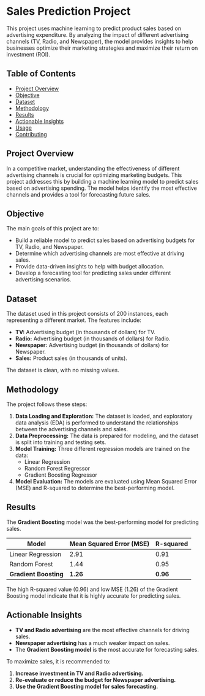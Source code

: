  
# Sales Prediction Project

This project uses machine learning to predict product sales based on advertising expenditure. By analyzing the impact of different advertising channels (TV, Radio, and Newspaper), the model provides insights to help businesses optimize their marketing strategies and maximize their return on investment (ROI).

## Table of Contents

- [Project Overview](#project-overview)
- [Objective](#objective)
- [Dataset](#dataset)
- [Methodology](#methodology)
- [Results](#results)
- [Actionable Insights](#actionable-insights)
- [Usage](#usage)
- [Contributing](#contributing)

## Project Overview

In a competitive market, understanding the effectiveness of different advertising channels is crucial for optimizing marketing budgets. This project addresses this by building a machine learning model to predict sales based on advertising spending. The model helps identify the most effective channels and provides a tool for forecasting future sales.

## Objective

The main goals of this project are to:

- Build a reliable model to predict sales based on advertising budgets for TV, Radio, and Newspaper.
- Determine which advertising channels are most effective at driving sales.
- Provide data-driven insights to help with budget allocation.
- Develop a forecasting tool for predicting sales under different advertising scenarios.

## Dataset

The dataset used in this project consists of 200 instances, each representing a different market. The features include:

- **TV:** Advertising budget (in thousands of dollars) for TV.
- **Radio:** Advertising budget (in thousands of dollars) for Radio.
- **Newspaper:** Advertising budget (in thousands of dollars) for Newspaper.
- **Sales:** Product sales (in thousands of units).

The dataset is clean, with no missing values.

## Methodology

The project follows these steps:

1.  **Data Loading and Exploration:** The dataset is loaded, and exploratory data analysis (EDA) is performed to understand the relationships between the advertising channels and sales.
2.  **Data Preprocessing:** The data is prepared for modeling, and the dataset is split into training and testing sets.
3.  **Model Training:** Three different regression models are trained on the data:
    -   Linear Regression
    -   Random Forest Regressor
    -   Gradient Boosting Regressor
4.  **Model Evaluation:** The models are evaluated using Mean Squared Error (MSE) and R-squared to determine the best-performing model.

## Results

The **Gradient Boosting** model was the best-performing model for predicting sales.

| Model               | Mean Squared Error (MSE) | R-squared |
| ------------------- | ------------------------ | --------- |
| Linear Regression   | 2.91                     | 0.91      |
| Random Forest       | 1.44                     | 0.95      |
| **Gradient Boosting** | **1.26**                 | **0.96**  |

The high R-squared value (0.96) and low MSE (1.26) of the Gradient Boosting model indicate that it is highly accurate for predicting sales.

## Actionable Insights

-   **TV and Radio advertising** are the most effective channels for driving sales.
-   **Newspaper advertising** has a much weaker impact on sales.
-   The **Gradient Boosting model** is the most accurate for forecasting sales.

To maximize sales, it is recommended to:

1.  **Increase investment in TV and Radio advertising.**
2.  **Re-evaluate or reduce the budget for Newspaper advertising.**
3.  **Use the Gradient Boosting model for sales forecasting.**

 
